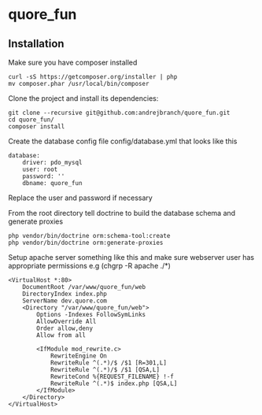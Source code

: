 quore_fun
=========

Installation
------------

Make sure you have composer installed

    curl -sS https://getcomposer.org/installer | php
    mv composer.phar /usr/local/bin/composer

Clone the project and install its dependencies:

    git clone --recursive git@github.com:andrejbranch/quore_fun.git
    cd quore_fun/
    composer install

Create the database config file config/database.yml that looks like this

    database:
        driver: pdo_mysql
        user: root
        password: ''
        dbname: quore_fun

Replace the user and password if necessary

From the root directory tell doctrine to build the database schema and generate proxies

    php vendor/bin/doctrine orm:schema-tool:create
    php vendor/bin/doctrine orm:generate-proxies

Setup apache server something like this and make sure webserver user has appropriate permissions e.g (chgrp -R apache ./*)

    <VirtualHost *:80>
        DocumentRoot /var/www/quore_fun/web
        DirectoryIndex index.php
        ServerName dev.quore.com
        <Directory "/var/www/quore_fun/web">
            Options -Indexes FollowSymLinks
            AllowOverride All
            Order allow,deny
            Allow from all

            <IfModule mod_rewrite.c>
                RewriteEngine On
                RewriteRule ^(.*)/$ /$1 [R=301,L]
                RewriteRule ^(.*)/$ /$1 [QSA,L]
                RewriteCond %{REQUEST_FILENAME} !-f
                RewriteRule ^(.*)$ index.php [QSA,L]
            </IfModule>
        </Directory>
    </VirtualHost>
